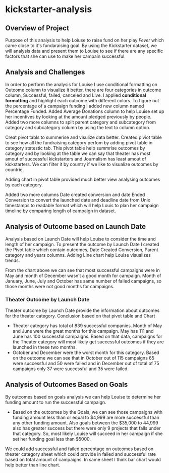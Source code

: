 # kickstarter-analysis
## Overview of Project

Purpose of this analysis to help Loiuse to raise fund on her play *Fever* which came close to it's fundaraising goal.
By using the Kickstarter dataset, we will analysis data and present them to Louise to see if there are any specific
factors that she can use to make her campain successful.    
          
## Analysis and Challenges

In order to perform the analysis for Louise I use conditional formatting on Outcome column to visualize it better,
there are four categories in outcome column, Successful, failed, canceled and Live. I applied **conditional formatting**
and highlight each outcome with different colors.
To figure out the percentage of a campaign funding I added new column named Percentage Funded.
Added Average Donations column to help Louise set up her incentives by looking at the amount pledged previously by people.
Added two more columns to split parent category and subcategory from category and subcategory column by using the text to column option.

Creat pivot tabls to summerise and visulize data better. Created piviot table to see how all the fundraising category perfom by adding pivot table
in category statestic tab. This pivot table help summrise outcomes by category and by looking at the table we can say that theater has 
most amout of successful kickstarters and Journalism has least
amout of kickstarters. We can filter it by country if we like to visualize outcomes by countrie.  
        
 Adding chart in pivot table provided much better view  analysing outcomes by each category.
               
Added two more columns Date created conversion and date Ended Conversion to convert the launched date and 
         deadline date from Unix timestamps to readable format which will help Louis to plan her campaign timeline by comparing
         length of campaign in dataset.
         
 ## Analysis of Outcome based on Launch Date 
 
Analysis based on Launch Date will help Louise to consider the time and length of her campaign. To present the 
          outcome by Launch Date I created the Pivot table which contain outcomes, Date Created Conversion, Parent category and
          years columns. Adding Line chart help Louise visualizes trends.
          
From the chart above we can see that most successful campaigns were in May and month of December wasn’t a good
          month for campaign. Month of January, June, July and October has same number of failed campaigns, so those months were
          not good months for campaigns.
 ### Theater Outcome by Launch Date       
      
                  
Theater outcome by Launch Date provide the information about outcomes for the theater category. Conclusion based
           on that pivot table and Chart
* Theater category has total of 839 successful companies. Month of May and June were the great months for this campaign. May has 111 and June has 100      successful campaigns. Based on that data, campaigns for the Theater category will most likely get successful outcomes if they are launched in these two months. 
* October and December were the worst month for this category. Based on the outcome we can see that in October out of 115 campaigns 65 were successful and 50 were failed and in December out of total of 75 campaigns only 37 were successful and 35 were failed.

## Analysis of Outcomes Based on Goals 

By outcomes based on goals analysis we can help Louise to determine her funding amount to run the successful campaign.
* Based on the outcomes by the Goals, we can see those campaigns with funding amount less than or equal to $4,999 are more successful than any other funding amount. Also goals between the $35,000 to 44,999 also has greater success but there were only 9 projects that falls under that category.
So, most likely Louise will succeed in her campaign if she set her funding goal less than $5000.

We could add successful and failed percentage on outcomes based on theater category sheet which could provide in failed and successful rate based on total amount of campaigns. In same sheet I think bar chart would help better than line chart. 
